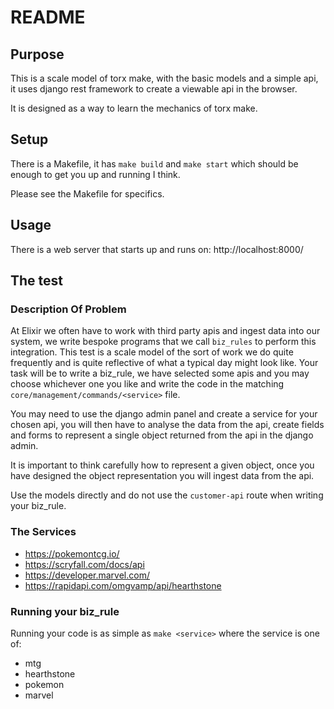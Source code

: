 # README

## Purpose

This is a scale model of torx make, with the basic models and a simple api, it uses django rest framework to create a viewable api in the browser.

It is designed as a way to learn the mechanics of torx make.

## Setup

There is a Makefile, it has `make build` and `make start` which should be enough to get you up and running I think.

Please see the Makefile for specifics.

## Usage

There is a web server that starts up and runs on: http://localhost:8000/

## The test

### Description Of Problem

At Elixir we often have to work with third party apis and ingest data into our system, we write bespoke programs that we call `biz_rules` to perform this integration. This test is a scale model of the sort of work we do quite frequently and is quite reflective of what a typical day might look like. Your task will be to write a biz_rule, we have selected some apis and you may choose whichever one you like and write the code in the matching `core/management/commands/<service>` file.

You may need to use the django admin panel and create a service for your chosen api, you will then have to analyse the data from the api, create fields and forms to represent a single object returned from the api in the django admin.

It is important to think carefully how to represent a given object, once you have designed the object representation you will ingest data from the api.

Use the models directly and do not use the `customer-api` route when writing your biz_rule.

### The Services

- https://pokemontcg.io/
- https://scryfall.com/docs/api
- https://developer.marvel.com/
- https://rapidapi.com/omgvamp/api/hearthstone


### Running your biz_rule

Running your code is as simple as `make <service>` where the service is one of:

- mtg
- hearthstone
- pokemon
- marvel
